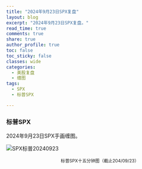 ```yaml
---
title: "2024年9月23日SPX复盘"
layout: blog
excerpt: "2024年9月23日SPX复盘。"
read_time: true
comments: true
share: true
author_profile: true
toc: false
toc_sticky: false
classes: wide
categories:
  - 美股复盘
  - 缠图
tags:
  - SPX
  - 标普SPX

---
```


### 标普SPX

2024年9月23日SPX手画缠图。

![SPX标普20240923](https://image.olim.cc/2024b/2024-09-23-SPX-mi5.jpg)
<small><center>标普SPX十五分钟图（截止204/09/23）</center></small>　


